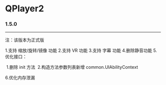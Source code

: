 # QPlayer2



### 1.5.0

------

注：该版本为正式版

1.支持 缩放/旋转/镜像 功能
2.支持 VR 功能
3.支持 字幕 功能
4.删除静音功能
5.优化接口：

​    1.删除 init 方法
​    2.构造方法参数列表新增 common.UIAbilityContext

6.优化内存泄漏

